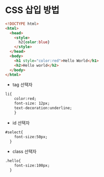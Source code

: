 # CSS 삽입 방법

```HTML
<!DOCTYPE html>
<html>
  <head>
    <style>
      h2{color:blue}
    </style>
  </head>
  <body>
    <h1 style="color:red">Hello World</h1>
    <h2>Hello world</h2>
  </body>
</html>
```
  
  

- tag 선택자
```HTML
li{
    color:red;
    font-size: 12px;
    text-decoration:underline;
    }
```
  
  

- id 선택자
```HTML
#select{
    font-size:50px;
  }
```
  
  
- class 선택자
```HTML
.hello{
    font-size:100px;
  }
```

